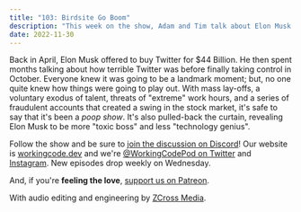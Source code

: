 ```yaml
---
title: "103: Birdsite Go Boom"
description: "This week on the show, Adam and Tim talk about Elon Musk's recent Twitter takeover."
date: 2022-11-30
---
```


<script async defer onload="redcircleIframe();" src="https://api.podcache.net/embedded-player/sh/30227421-bc27-45c2-bfb4-861def7dd4cc/ep/cbcba7a4-7917-4044-8caa-add184a2376b"></script><div class="redcirclePlayer-cbcba7a4-7917-4044-8caa-add184a2376b"></div>

Back in April, Elon Musk offered to buy Twitter for $44 Billion. He then spent months talking about how terrible Twitter was before finally taking control in October. Everyone knew it was going to be a landmark moment; but, no one quite knew how things were going to play out. With mass lay-offs, a voluntary exodus of talent, threats of "extreme" work hours, and a series of fraudulent accounts that created a swing in the stock market, it's safe to say that it's been a _poop show_. It's also pulled-back the curtain, revealing Elon Musk to be more "toxic boss" and less "technology genius".

Follow the show and be sure to [join the discussion on Discord][working-code-discord]! Our website is [workingcode.dev][working-code] and we're [@WorkingCodePod on Twitter][working-code-twitter] and [Instagram][working-code-instagram]. New episodes drop weekly on Wednesday.

And, if you're **feeling the love**, [support us on Patreon][working-code-patreon].

[working-code]: https://workingcode.dev/
[working-code-discord]: https://workingcode.dev/discord/
[working-code-instagram]: https://www.instagram.com/workingcodepod/
[working-code-patreon]: https://www.patreon.com/workingcodepod
[working-code-twitter]: https://twitter.com/WorkingCodePod

With audio editing and engineering by [ZCross Media](https://www.zcross.media/).
